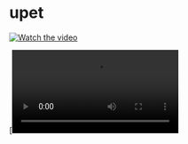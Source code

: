 # upet

[![Watch the video](https://i.imgur.com/vKb2F1B.png)](https://youtu.be/vt5fpE0bzSY)

[![Watch the video](./photo/video_2022-07-09_17-40-36.mp4)
